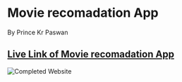 # Movie recomadation App

By Prince Kr Paswan

## [Live Link of Movie recomadation App](https://prince-movie-recom.netlify.app/)


![Completed Website](./pkpp.png)
